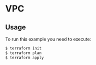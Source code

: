 # VPC

## Usage
To run this example you need to execute:
```bash
$ terraform init
$ terraform plan
$ terraform apply
```
